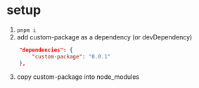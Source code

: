 # setup

1. `pnpm i`
2. add custom-package as a dependency (or devDependency)

```json
	"dependencies": {
		"custom-package": "0.0.1"
	},
```

3. copy custom-package into node_modules
